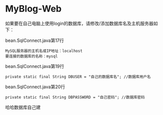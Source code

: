 # MyBlog-Web

如果要在自己电脑上使用login的数据库，请修改/添加数据库名及主机服务器如下：

bean.SqlConnect.java第17行

```
MySQL服务器的主机名或IP地址：localhost
要连接的数据库的名称：mysql
```

bean.SqlConnect.java第19行

```
private static final String DBUSER = "自己的数据库名"; //数据库用户名
```

bean.SqlConnect.java第20行

```
private static final String DBPASSWORD = "自己密码"; //数据库密码
```

哈哈数据库自己建